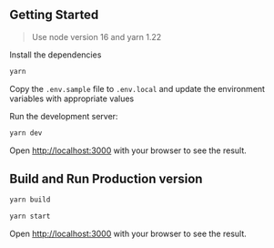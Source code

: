## Getting Started

> Use node version 16 and yarn 1.22

Install the dependencies

```bash
yarn
```

Copy the `.env.sample` file to `.env.local` and update the environment variables with appropriate values

Run the development server:

```bash
yarn dev
```

Open [http://localhost:3000](http://localhost:3000) with your browser to see the result.

## Build and Run Production version

```bash
yarn build

yarn start
```

Open [http://localhost:3000](http://localhost:3000) with your browser to see the result.
